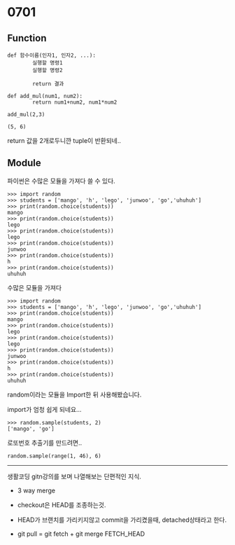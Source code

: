 # 0701



## Function

```
def 함수이름(인자1, 인자2, ...):
		실행할 명령1
		실행할 명령2
		
		return 결과
```

```5, 
def add_mul(num1, num2):
		return num1+num2, num1*num2
		
add_mul(2,3)

(5, 6)
```

return 값을 2개로두니깐 tuple이 반환되네..



## Module

파이썬은 수많은 모듈을 가져다 쓸 수 있다.

```
>>> import random
>>> students = ['mango', 'h', 'lego', 'junwoo', 'go','uhuhuh']
>>> print(random.choice(students))
mango
>>> print(random.choice(students))
lego
>>> print(random.choice(students))
lego
>>> print(random.choice(students))
junwoo
>>> print(random.choice(students))
h
>>> print(random.choice(students))
uhuhuh
```



수많은 모듈을 가져다 

```
>>> import random
>>> students = ['mango', 'h', 'lego', 'junwoo', 'go','uhuhuh']
>>> print(random.choice(students))
mango
>>> print(random.choice(students))
lego
>>> print(random.choice(students))
lego
>>> print(random.choice(students))
junwoo
>>> print(random.choice(students))
h
>>> print(random.choice(students))
uhuhuh
```

random이라는 모듈을 Import한 뒤 사용해봤습니다.

import가 엄청 쉽게 되네요...

```
>>> random.sample(students, 2)
['mango', 'go']
```



로또번호 추출기를 만드려면..

```
random.sample(range(1, 46), 6)
```



---

생활코딩 gitn강의를 보며 나열해보는 단편적인 지식.

- 3 way merge

- checkout은 HEAD를 조종하는것.

- HEAD가 브랜치를 가리키지않고 commit을 가리켰을때, detached상태라고 한다.
- git pull = git fetch + git merge FETCH_HEAD
